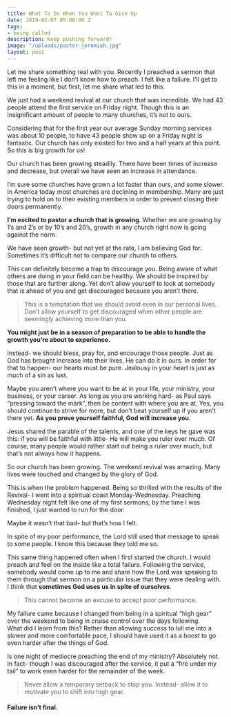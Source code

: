 ```yaml
---
title: What To Do When You Want To Give Up
date: 2019-02-07 05:00:00 Z
tags:
- being called
description: Keep pushing forward!
image: "/uploads/pastor-jeremiah.jpg"
layout: post
---
```


Let me share something real with you. Recently I preached a sermon that left me feeling like I don’t know how to preach. I felt like a failure. I’ll get to this in a moment, but first, let me share what led to this.

We just had a weekend revival at our church that was incredible. We had 43 people attend the first service on Friday night. Though this is an insignificant amount of people to many churches, it’s not to ours.

Considering that for the first year our average Sunday morning services was about 10 people, to have 43 people show up on a Friday night is fantastic. Our church has only existed for two and a half years at this point. So this is big growth for us!

Our church has been growing steadily. There have been times of increase and decrease, but overall we have seen an increase in attendance.

I’m sure some churches have grown a lot faster than ours, and some slower. In America today most churches are declining in membership. Many are just trying to hold on to their existing members in order to prevent closing their doors permanently.

**I’m excited to pastor a church that is growing**. Whether we are growing by 1’s and 2’s or by 10’s and 20’s, growth in any church right now is going against the norm.

We have seen growth- but not yet at the rate, I am believing God for.  
Sometimes it’s difficult not to compare our church to others.

This can definitely become a trap to discourage you. Being aware of what others are doing in your field can be healthy. We should be inspired by those that are further along. Yet don’t allow yourself to look at somebody that is ahead of you and get discouraged because you aren’t there.

> This is a temptation that we should avoid even in our personal lives. Don’t allow yourself to get discouraged when other people are seemingly achieving more than you.

**You might just be in a season of preparation to be able to handle the growth you’re about to experience.**

Instead- we should bless, pray for, and encourage those people. Just as God has brought increase into their lives, He can do it in ours. In order for that to happen- our hearts must be pure. Jealousy in your heart is just as much of a sin as lust.

Maybe you aren’t where you want to be at in your life, your ministry, your business, or your career. As long as you are working hard- as Paul says “pressing toward the mark”, then be content with where you are at. Yes, you should continue to strive for more, but don’t beat yourself up if you aren’t there yet. **As you prove yourself faithful, God will increase you.**

Jesus shared the parable of the talents, and one of the keys he gave was this: if you will be faithful with little- He will make you ruler over much. Of course, many people would rather start out being a ruler over much, but that’s not always how it happens.

So our church has been growing. The weekend revival was amazing. Many lives were touched and changed by the glory of God.

This is when the problem happened. Being so thrilled with the results of the Revival- I went into a spiritual coast Monday-Wednesday. Preaching Wednesday night felt like one of my first sermons; by the time I was finished, I just wanted to run for the door.

Maybe it wasn’t that bad- but that’s how I felt.

In spite of my poor performance, the Lord still used that message to speak to some people. I know this because they told me so.

This same thing happened often when I first started the church. I would preach and feel on the inside like a total failure. Following the service, somebody would come up to me and share how the Lord was speaking to them through that sermon on a particular issue that they were dealing with.  
I think that **sometimes God uses us in spite of ourselves**.

> This cannot become an excuse to accept poor performance.

My failure came because I changed from being in a spiritual “high gear” over the weekend to being in cruise control over the days following.  
What did I learn from this? Rather than allowing success to lull me into a slower and more comfortable pace, I should have used it as a boost to go even harder after the things of God.

Is one night of mediocre preaching the end of my ministry? Absolutely not. In fact- though I was discouraged after the service, it put a “fire under my tail” to work even harder for the remainder of the week.

> Never allow a temporary setback to stop you. Instead- allow it to motivate you to shift into high gear.

#### Failure isn’t final.